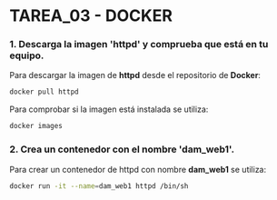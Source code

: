 # TAREA_03 - DOCKER

### 1. Descarga la imagen 'httpd' y comprueba que está en tu equipo.
Para descargar la imagen de **httpd** desde el repositorio de **Docker**:
```bash
docker pull httpd
```
Para comprobar si la imagen está instalada se utiliza:
```bash
docker images
```
### 2. Crea un contenedor con el nombre 'dam_web1'.
Para crear un contenedor de httpd con nombre **dam_web1** se utiliza:
```bash
docker run -it --name=dam_web1 httpd /bin/sh
```
